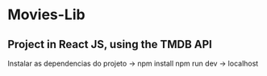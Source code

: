 # Movies-Lib
## Project in React JS, using the TMDB API

Instalar as dependencias do projeto -> npm install
npm run dev -> localhost

